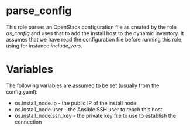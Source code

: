 parse_config
============

This role parses an OpenStack configuration file as created by the role *os_config* and uses that to add the install host to the dynamic inventory. It assumes that we have read the configuration file before running this role, using for instance *include_vars*.


# Variables

The following variables are assumed to be set (usually from the config.yaml):

* os.install_node.ip - the public IP of the install node
* os.install_node.user - the Ansible SSH user to reach this host 
* os.install_node.ssh_key - the private key file to use to establish the connection


